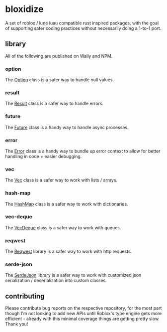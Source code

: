 # bloxidize

A set of roblox / lune luau compatible rust inspired packages, with the goal of supporting safer coding practices without necessarily doing a 1-to-1 port.

## library

All of the following are published on Wally and NPM.

### option

The [Option](https://github.com/nightcycle/option) class is a safer way to handle null values.

### result

The [Result](https://github.com/nightcycle/result) class is a safer way to handle errors.

### future

The [Future](https://github.com/nightcycle/future) class is a handy way to handle async processes.

### error

The [Error](https://github.com/nightcycle/error) class is a handy way to bundle up error context to allow for better handling in code + easier debugging.

### vec

The [Vec](https://github.com/nightcycle/vec) class is a safer way to work with lists / arrays.

### hash-map

The [HashMap](https://github.com/nightcycle/hash-map) class is a safer way to work with dictionaries.

### vec-deque

The [VecDeque](https://github.com/nightcycle/vec-deque) class is a safer way to work with queues.

### reqwest

The [Reqwest](https://github.com/nightcycle/reqwest) library is a safer way to work with http requests.

### serde-json

The [SerdeJson](https://github.com/nightcycle/serde-json) library is a safer way to work with customized json serialization / deserialization into custom classes.

## contributing

Please contribute bug reports on the respective repository, for the most part though I'm not looking to add new APIs until Roblox's type engine gets more efficient - already with this minimal coverage things are getting pretty slow. Thank you!
